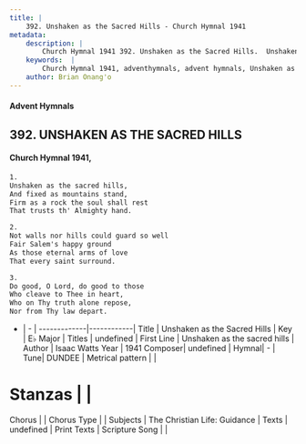 ```yaml
---
title: |
    392. Unshaken as the Sacred Hills - Church Hymnal 1941
metadata:
    description: |
        Church Hymnal 1941 392. Unshaken as the Sacred Hills.  Unshaken as the sacred hills,  And fixed as mountains stand,  Firm as a rock the soul shall rest  That trusts th' Almighty hand. 
    keywords:  |
        Church Hymnal 1941, adventhymnals, advent hymnals, Unshaken as the Sacred Hills, Unshaken as the sacred hills . 
    author: Brian Onang'o
---
```


#### Advent Hymnals
## 392. UNSHAKEN AS THE SACRED HILLS
####  Church Hymnal 1941,

```txt
1.
Unshaken as the sacred hills, 
And fixed as mountains stand, 
Firm as a rock the soul shall rest 
That trusts th' Almighty hand. 

2.
Not walls nor hills could guard so well 
Fair Salem's happy ground 
As those eternal arms of love 
That every saint surround. 

3.
Do good, O Lord, do good to those 
Who cleave to Thee in heart, 
Who on Thy truth alone repose, 
Nor from Thy law depart.

```

- |   -  |
-------------|------------|
Title | Unshaken as the Sacred Hills |
Key | E♭ Major |
Titles | undefined |
First Line | Unshaken as the sacred hills  |
Author | Isaac Watts
Year | 1941
Composer| undefined |
Hymnal|  - |
Tune| DUNDEE |
Metrical pattern | |
# Stanzas |  |
Chorus |  |
Chorus Type |  |
Subjects | The Christian Life: Guidance |
Texts | undefined |
Print Texts | 
Scripture Song |  |
    
